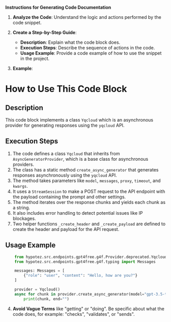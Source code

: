 **Instructions for Generating Code Documentation**

1. **Analyze the Code**: Understand the logic and actions performed by the code snippet.

2. **Create a Step-by-Step Guide**:
    - **Description**: Explain what the code block does.
    - **Execution Steps**: Describe the sequence of actions in the code.
    - **Usage Example**: Provide a code example of how to use the snippet in the project.

3. **Example**:

How to Use This Code Block
=========================================================================================

Description
-------------------------
This code block implements a class `Yqcloud` which is an asynchronous provider for generating responses using the `yqcloud` API.

Execution Steps
-------------------------
1. The code defines a class `Yqcloud` that inherits from `AsyncGeneratorProvider`, which is a base class for asynchronous providers.
2. The class has a static method `create_async_generator` that generates responses asynchronously using the `yqcloud` API.
3. The method takes parameters like `model`, `messages`, `proxy`, `timeout`, and `kwargs`.
4. It uses a `StreamSession` to make a POST request to the API endpoint with the payload containing the prompt and other settings.
5. The method iterates over the response chunks and yields each chunk as a string.
6. It also includes error handling to detect potential issues like IP blockages.
7. Two helper functions `_create_header` and `_create_payload` are defined to create the header and payload for the API request.

Usage Example
-------------------------

```python
    from hypotez.src.endpoints.gpt4free.g4f.Provider.deprecated.Yqcloud import Yqcloud
    from hypotez.src.endpoints.gpt4free.g4f.typing import Messages

    messages: Messages = [
        {"role": "user", "content": "Hello, how are you?"}
    ]

    provider = Yqcloud()
    async for chunk in provider.create_async_generator(model="gpt-3.5-turbo", messages=messages):
        print(chunk, end="")
```

4. **Avoid Vague Terms** like "getting" or "doing". Be specific about what the code does, for example: "checks", "validates", or "sends".